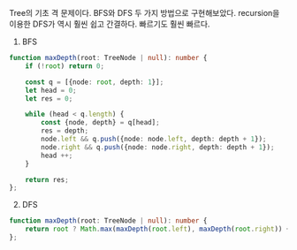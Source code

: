 Tree의 기초 격 문제이다.  BFS와 DFS 두 가지 방법으로 구현해보았다.
recursion을 이용한 DFS가 역시 훨씬 쉽고 간결하다.
빠르기도 훨씬 빠르다.

1. BFS

```ts
function maxDepth(root: TreeNode | null): number {
    if (!root) return 0;

    const q = [{node: root, depth: 1}];
    let head = 0;
    let res = 0;

    while (head < q.length) {
        const {node, depth} = q[head];
        res = depth;
        node.left && q.push({node: node.left, depth: depth + 1});
        node.right && q.push({node: node.right, depth: depth + 1});
        head ++;
    }

    return res;
};
```

2. DFS

```ts
function maxDepth(root: TreeNode | null): number {
    return root ? Math.max(maxDepth(root.left), maxDepth(root.right)) + 1 : 0;
};
```
